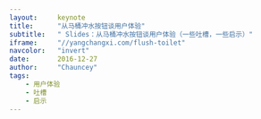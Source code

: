 ```yaml
---
layout:     keynote
title:      "从马桶冲水按钮谈用户体验"
subtitle:   " Slides：从马桶冲水按钮谈用户体验（一些吐槽，一些启示）"
iframe:     "//yangchangxi.com/flush-toilet"
navcolor:   "invert"
date:       2016-12-27
author:     "Chauncey"
tags:
    - 用户体验
    - 吐槽
    - 启示
---
```

